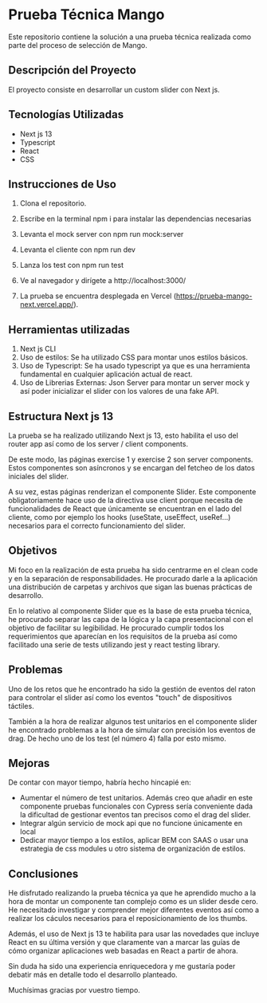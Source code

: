 # Prueba Técnica Mango

Este repositorio contiene la solución a una prueba técnica realizada como parte del proceso de selección de Mango.

## Descripción del Proyecto

El proyecto consiste en desarrollar un custom slider con Next js. 

## Tecnologías Utilizadas

- Next js 13
- Typescript
- React
- CSS

## Instrucciones de Uso

1. Clona el repositorio.
2. Escribe en la terminal npm i para instalar las dependencias necesarias
3. Levanta el mock server con npm run mock:server
4. Levanta el cliente con npm run dev
5. Lanza los test con npm run test
6. Ve al navegador y dirígete a http://localhost:3000/

7. La prueba se encuentra desplegada en Vercel (https://prueba-mango-next.vercel.app/).


## Herramientas utilizadas

1. Next js CLI
2. Uso de estilos: Se ha utilizado CSS para montar unos estilos básicos. 
3. Uso de Typescript: Se ha usado typescript ya que es una herramienta fundamental en cualquier aplicación actual de react.
4. Uso de Librerias Externas: Json Server para montar un server mock y así poder inicializar el slider con los valores de una fake API.

## Estructura Next js 13

La prueba se ha realizado utilizando Next js 13, esto habilita el uso del router app así como de los server / client components.

De este modo, las páginas exercise 1 y exercise 2 son server components. Estos componentes son asíncronos y se encargan del fetcheo de los datos iniciales del slider.

A su vez, estas páginas renderizan el componente Slider. Este componente obligatoriamente hace uso de la directiva use client porque necesita de funcionalidades de React que únicamente se encuentran en el lado del cliente, como por ejemplo los hooks (useState, useEffect, useRef...) necesarios para el correcto funcionamiento del slider.

## Objetivos

Mi foco en la realización de esta prueba ha sido centrarme en el clean code y en la separación de responsabilidades. 
He procurado darle a la aplicación una distribución de carpetas y archivos que sigan las buenas prácticas de desarrollo.

En lo relativo al componente Slider que es la base de esta prueba técnica, he procurado separar las capa de la lógica y la capa presentacional
con el objetivo de facilitar su legibilidad. He procurado cumplir todos los requerimientos que aparecían en los requisitos de la prueba así 
como facilitado una serie de tests utilizando jest y react testing library.

## Problemas

Uno de los retos que he encontrado
ha sido la gestión de eventos del raton para controlar el slider así como los eventos "touch" de dispositivos táctiles.

También a la hora de realizar algunos test unitarios en el componente slider he encontrado problemas a la hora de simular con precisión
los eventos de drag. De hecho uno de los test (el número 4) falla por esto mismo.

## Mejoras

De contar con mayor tiempo, habría hecho hincapié en:

- Aumentar el número de test unitarios. Además creo que añadir en este componente pruebas funcionales con Cypress sería conveniente dada la dificultad de gestionar eventos tan precisos como el drag del slider.
- Integrar algún servicio de mock api que no funcione únicamente en local
- Dedicar mayor tiempo a los estilos, aplicar BEM con SAAS o usar una estrategia de css modules u otro sistema de organización de estilos. 

## Conclusiones

He disfrutado realizando la prueba técnica ya que he aprendido mucho a la hora de montar un componente tan complejo como es un slider desde cero. He necesitado investigar y comprender mejor diferentes eventos
así como a realizar los cáculos necesarios para el reposicionamiento de los thumbs. 

Además, el uso de Next js 13 te habilita para usar las novedades que incluye React en su última versión y que claramente van a marcar las guías de cómo organizar aplicaciones web basadas en React a partir de ahora.

Sin duda ha sido una experiencia enriquecedora y me gustaría poder debatir más en detalle todo el desarrollo planteado.

Muchísimas gracias por vuestro tiempo.
